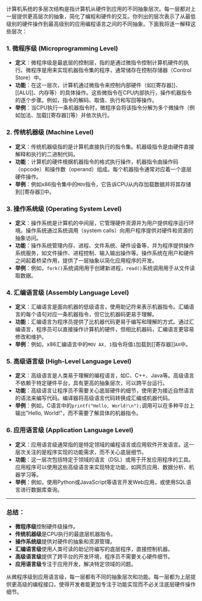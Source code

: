 计算机系统的多层次结构是指计算机从硬件到应用的不同抽象层次。每一层都对上一层提供更高层次的抽象，简化了编程和硬件的交互。你列出的层次表示了从最低级别的硬件操作到最高级别的应用编程语言之间的不同抽象。下面我将逐一解释这些层次：

### 1. **微程序级 (Microprogramming Level)**

- **定义**：微程序级是最底层的控制层，指的是通过微指令控制计算机硬件的执行。微程序是用来实现机器指令集的程序，通常储存在控制存储器（Control Store）中。
- **功能**：在这一层次，计算机通过微指令来控制内部硬件（如[[寄存器]]、[[ALU]]、内存等）的具体操作。这些微指令在CPU内部执行，操作机器指令的逐个步骤。例如，指令的解码、取值、执行和写回等操作。
- **举例**：当CPU执行一条机器指令时，微程序会将该指令分解为多个微操作（例如加法、加载[[寄存器]]等）并依次执行。

### 2. **传统机器级 (Machine Level)**

- **定义**：传统机器级指的是计算机直接执行的指令集。机器级指令是由硬件直接解释和执行的二进制代码。
- **功能**：计算机的硬件根据机器指令的格式执行操作，机器指令由操作码（opcode）和操作数（operand）组成。每个机器指令通常对应着一个底层硬件操作。
- **举例**：例如x86指令集中的`MOV`指令，它告诉CPU从内存加载数据并将其存储到[[寄存器]]中。

### 3. **操作系统级 (Operating System Level)**

- **定义**：操作系统是计算机的中间层，它管理硬件资源并为用户提供程序运行环境。操作系统通过系统调用（system calls）向用户程序提供对硬件和资源的抽象访问。
- **功能**：操作系统管理内存、进程、文件系统、硬件设备等，并为程序提供操作系统服务，如文件操作、进程控制、输入输出操作等。操作系统在用户和硬件之间起着桥梁作用，提供了一层抽象以简化应用程序的开发。
- **举例**：例如，`fork()`系统调用用于创建新进程，`read()`系统调用用于从文件读取数据。

### 4. **汇编语言级 (Assembly Language Level)**

- **定义**：汇编语言是面向机器的低级语言，使用助记符来表示机器指令。汇编语言的每个语句对应一条机器指令，但它比机器码更易于理解。
- **功能**：汇编语言为程序员提供了比机器代码更易于编写和理解的方式。通过汇编语言，程序员可以直接操作计算机的硬件，但相比机器码，汇编语言更容易修改和维护。
- **举例**：例如，x86汇编语言中的`MOV AX, 1`指令将值`1`加载到[[寄存器]]`AX`中。

### 5. **高级语言级 (High-Level Language Level)**

- **定义**：高级语言是人类易于理解的编程语言，如C、C++、Java等。高级语言不依赖于特定硬件平台，具有更高的抽象层次，可以跨平台运行。
- **功能**：高级语言让程序员不需要关心底层硬件的细节，使用更为接近自然语言的语法来编写代码。编译器将高级语言代码转换成汇编或机器代码。
- **举例**：例如，C语言中的`printf("Hello, World!\n");`调用可以在多种平台上输出"Hello, World!"，而不需要了解具体的机器指令。

### 6. **应用语言级 (Application Language Level)**

- **定义**：应用语言级通常指的是特定领域的编程语言或应用软件开发语言。这一层次关注的是程序实现的功能需求，而不关心底层细节。
- **功能**：这一层次包括特定于领域的语言（DSL）或用于开发应用程序的工具。应用程序可以使用这些高级语言来实现特定功能，如网页应用、数据分析、机器学习等。
- **举例**：例如，使用Python或JavaScript等语言开发Web应用，或使用SQL语言进行数据库查询。

---

### **总结：**

- **微程序级**控制硬件级操作。
- **传统机器级**是CPU执行的最底层机器指令。
- **操作系统级**提供对硬件的抽象和资源管理。
- **汇编语言级**使用人类可读的助记符编写的底层程序，直接控制机器。
- **高级语言级**提供了跨平台的开发环境，程序员不需要关心硬件细节。
- **应用语言级**专注于应用开发，解决特定领域的问题。

从微程序级到应用语言级，每一层都有不同的抽象层次和功能。每一层都为上层提供更高级的编程接口，使得开发者能更加专注于功能实现而不必关注底层硬件操作细节。